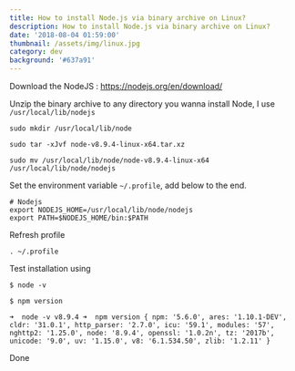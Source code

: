 ```yaml
---
title: How to install Node.js via binary archive on Linux?
description: How to install Node.js via binary archive on Linux?
date: '2018-08-04 01:59:00'
thumbnail: /assets/img/linux.jpg
category: dev
background: '#637a91'
---
```

Download the NodeJS : <https://nodejs.org/en/download/>

Unzip the binary archive to any directory you wanna install Node, I use `/usr/local/lib/nodejs`

```
sudo mkdir /usr/local/lib/node
```

```
sudo tar -xJvf node-v8.9.4-linux-x64.tar.xz
```

```
sudo mv /usr/local/lib/node/node-v8.9.4-linux-x64 /usr/local/lib/node/nodejs
```

Set the environment variable `~/.profile`, add below to the end.

```
# Nodejs
export NODEJS_HOME=/usr/local/lib/node/nodejs
export PATH=$NODEJS_HOME/bin:$PATH
```

Refresh profile

`. ~/.profile`

Test installation using

```
$ node -v
```

```
$ npm version
```

`
➜  node -v
v8.9.4
➜  npm version
{ npm: '5.6.0',
 ares: '1.10.1-DEV',
 cldr: '31.0.1',
 http_parser: '2.7.0',
 icu: '59.1',
 modules: '57',
 nghttp2: '1.25.0',
 node: '8.9.4',
 openssl: '1.0.2n',
 tz: '2017b',
 unicode: '9.0',
 uv: '1.15.0',
 v8: '6.1.534.50',
 zlib: '1.2.11' }
`




Done
